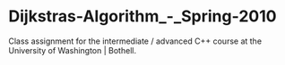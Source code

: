 # Dijkstras-Algorithm_-_Spring-2010
Class assignment for the intermediate / advanced C++ course at the University of Washington | Bothell.

